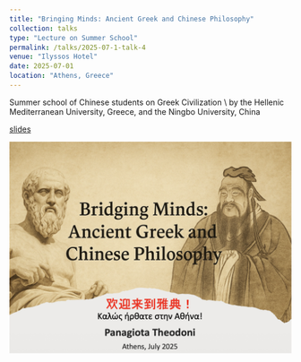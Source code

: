 ```yaml
---
title: "Bringing Minds: Ancient Greek and Chinese Philosophy"
collection: talks
type: "Lecture on Summer School"
permalink: /talks/2025-07-1-talk-4
venue: "Ilyssos Hotel"
date: 2025-07-01
location: "Athens, Greece"
---
```


Summer school of Chinese students on Greek Civilization \\
by the Hellenic Mediterranean University, Greece, and the Ningbo University, China


[slides](https://github.com/ptheodoni/ptheodoni.github.io/files/Bridging_Minds_Ancient_Greek_And_Chinese_Philosophy_July_2025.pdf) 

<img src='/images/Screenshot 2025-09-27 at 22.30.58.png'>

